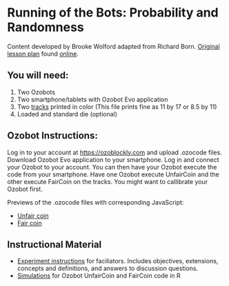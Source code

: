 
# Running of the Bots: Probability and Randomness
Content developed by Brooke Wolford adapted from Richard Born. [Original lesson plan](randomness-and-runs.pdf) found [online](https://portal.ozobot.com/lessons/detail/randomness-and-runs).

## You will need:
1. Two Ozobots
2. Two smartphone/tablets with Ozobot Evo application
3. Two [tracks](randomness_map_11_by_17.pdf) printed in color (This file prints fine as 11 by 17 or 8.5 by 11)
4. Loaded and standard die (optional)

## Ozobot Instructions:
Log in to your account at https://ozoblockly.com and upload .ozocode files. Download Ozobot Evo application to your smartphone. Log in and connect your Ozobot to your account. You can then have your Ozobot execute the code from your smartphone. Have one Ozobot execute UnfairCoin and the other execute FairCoin on the tracks. You might want to callibrate your Ozobot first.

Previews of the .ozocode files with corresponding JavaScript:
- [Unfair coin](UnfairCoin.png)
- [Fair coin](FairCoin.png)

## Instructional Material

- [Experiment instructions](running_of_the_bots.pdf) for faciliators. Includes objectives, extensions, concepts and definitions, and answers to discussion questions.
- [Simulations](running_of_the_bots_simulation.Rmd) for Ozobot UnfairCoin and FairCoin code in R

